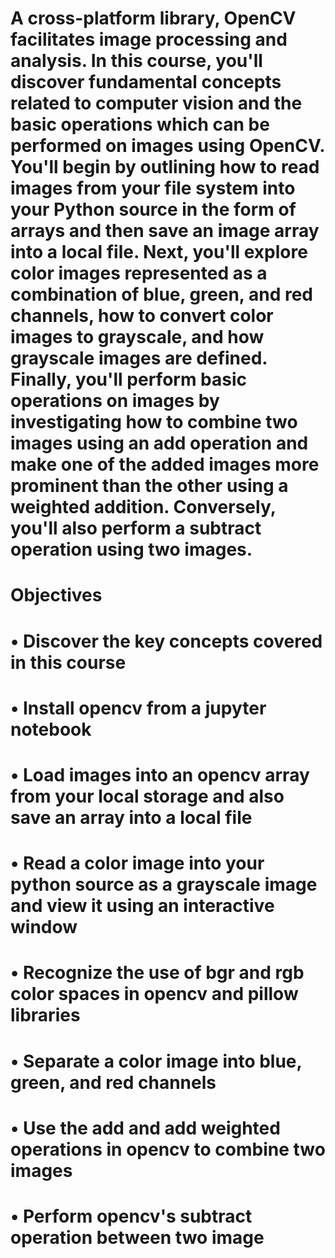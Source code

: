 # A cross-platform library, OpenCV facilitates image processing and analysis. In this course, you'll discover fundamental concepts related to computer vision and the basic operations which can be performed on images using OpenCV. You'll begin by outlining how to read images from your file system into your Python source in the form of arrays and then save an image array into a local file. Next, you'll explore color images represented as a combination of blue, green, and red channels, how to convert color images to grayscale, and how grayscale images are defined. Finally, you'll perform basic operations on images by investigating how to combine two images using an add operation and make one of the added images more prominent than the other using a weighted addition. Conversely, you'll also perform a subtract operation using two images.

# Objectives
# •	Discover the key concepts covered in this course
# •	Install opencv from a jupyter notebook
# •	Load images into an opencv array from your local storage and also save an array into a local file
# •	Read a color image into your python source as a grayscale image and view it using an interactive window
# •	Recognize the use of bgr and rgb color spaces in opencv and pillow libraries
# •	Separate a color image into blue, green, and red channels
# •	Use the add and add weighted operations in opencv to combine two images
# •	Perform opencv's subtract operation between two image
